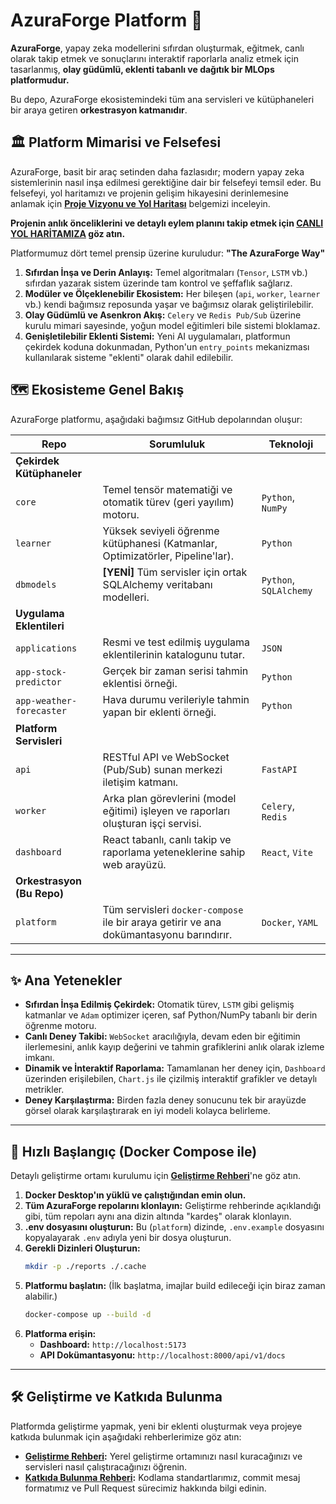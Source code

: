 # AzuraForge Platform 🚀

**AzuraForge**, yapay zeka modellerini sıfırdan oluşturmak, eğitmek, canlı olarak takip etmek ve sonuçlarını interaktif raporlarla analiz etmek için tasarlanmış, **olay güdümlü, eklenti tabanlı ve dağıtık bir MLOps platformudur.**

Bu depo, AzuraForge ekosistemindeki tüm ana servisleri ve kütüphaneleri bir araya getiren **orkestrasyon katmanıdır**.

## 🏛️ Platform Mimarisi ve Felsefesi

AzuraForge, basit bir araç setinden daha fazlasıdır; modern yapay zeka sistemlerinin nasıl inşa edilmesi gerektiğine dair bir felsefeyi temsil eder. Bu felsefeyi, yol haritamızı ve projenin gelişim hikayesini derinlemesine anlamak için **[Proje Vizyonu ve Yol Haritası](./docs/VISION_AND_ROADMAP.md)** belgemizi inceleyin.

**Projenin anlık önceliklerini ve detaylı eylem planını takip etmek için [CANLI YOL HARİTAMIZA](./docs/NEXT_STEPS_PRIORITIES.md) göz atın.**

Platformumuz dört temel prensip üzerine kuruludur: **"The AzuraForge Way"**

1.  **Sıfırdan İnşa ve Derin Anlayış:** Temel algoritmaları (`Tensor`, `LSTM` vb.) sıfırdan yazarak sistem üzerinde tam kontrol ve şeffaflık sağlarız.
2.  **Modüler ve Ölçeklenebilir Ekosistem:** Her bileşen (`api`, `worker`, `learner` vb.) kendi bağımsız reposunda yaşar ve bağımsız olarak geliştirilebilir.
3.  **Olay Güdümlü ve Asenkron Akış:** `Celery` ve `Redis Pub/Sub` üzerine kurulu mimari sayesinde, yoğun model eğitimleri bile sistemi bloklamaz.
4.  **Genişletilebilir Eklenti Sistemi:** Yeni AI uygulamaları, platformun çekirdek koduna dokunmadan, Python'un `entry_points` mekanizması kullanılarak sisteme "eklenti" olarak dahil edilebilir.

## 🗺️ Ekosisteme Genel Bakış

AzuraForge platformu, aşağıdaki bağımsız GitHub depolarından oluşur:

| Repo                         | Sorumluluk                                                                       | Teknoloji            |
| ---------------------------- | -------------------------------------------------------------------------------- | -------------------- |
| **Çekirdek Kütüphaneler**    |                                                                                  |                      |
| `core`                       | Temel tensör matematiği ve otomatik türev (geri yayılım) motoru.                   | `Python`, `NumPy`      |
| `learner`                    | Yüksek seviyeli öğrenme kütüphanesi (Katmanlar, Optimizatörler, Pipeline'lar).     | `Python`             |
| `dbmodels`                   | **[YENİ]** Tüm servisler için ortak SQLAlchemy veritabanı modelleri.               | `Python`, `SQLAlchemy` |
| **Uygulama Eklentileri**     |                                                                                  |                      |
| `applications`               | Resmi ve test edilmiş uygulama eklentilerinin katalogunu tutar.                    | `JSON`               |
| `app-stock-predictor`        | Gerçek bir zaman serisi tahmin eklentisi örneği.                                 | `Python`             |
| `app-weather-forecaster`     | Hava durumu verileriyle tahmin yapan bir eklenti örneği.                          | `Python`             |
| **Platform Servisleri**      |                                                                                  |                      |
| `api`                        | RESTful API ve WebSocket (Pub/Sub) sunan merkezi iletişim katmanı.                 | `FastAPI`            |
| `worker`                     | Arka plan görevlerini (model eğitimi) işleyen ve raporları oluşturan işçi servisi. | `Celery`, `Redis`    |
| `dashboard`                  | React tabanlı, canlı takip ve raporlama yeteneklerine sahip web arayüzü.           | `React`, `Vite`      |
| **Orkestrasyon (Bu Repo)**   |                                                                                  |                      |
| `platform`                   | Tüm servisleri `docker-compose` ile bir araya getirir ve ana dokümantasyonu barındırır. | `Docker`, `YAML`     |
---

## ✨ Ana Yetenekler

*   **Sıfırdan İnşa Edilmiş Çekirdek:** Otomatik türev, `LSTM` gibi gelişmiş katmanlar ve `Adam` optimizer içeren, saf Python/NumPy tabanlı bir derin öğrenme motoru.
*   **Canlı Deney Takibi:** `WebSocket` aracılığıyla, devam eden bir eğitimin ilerlemesini, anlık kayıp değerini ve tahmin grafiklerini anlık olarak izleme imkanı.
*   **Dinamik ve İnteraktif Raporlama:** Tamamlanan her deney için, `Dashboard` üzerinden erişilebilen, `Chart.js` ile çizilmiş interaktif grafikler ve detaylı metrikler.
*   **Deney Karşılaştırma:** Birden fazla deney sonucunu tek bir arayüzde görsel olarak karşılaştırarak en iyi modeli kolayca belirleme.

---

## 🚀 Hızlı Başlangıç (Docker Compose ile)

Detaylı geliştirme ortamı kurulumu için **[Geliştirme Rehberi](./docs/DEVELOPMENT_GUIDE.md)**'ne göz atın.

1.  **Docker Desktop'ın yüklü ve çalıştığından emin olun.**
2.  **Tüm AzuraForge repolarını klonlayın:** Geliştirme rehberinde açıklandığı gibi, tüm repoları aynı ana dizin altında "kardeş" olarak klonlayın.
3.  **.env dosyasını oluşturun:** Bu (`platform`) dizinde, `.env.example` dosyasını kopyalayarak `.env` adıyla yeni bir dosya oluşturun.
4.  **Gerekli Dizinleri Oluşturun:**
    ```bash
    mkdir -p ./reports ./.cache
    ```
5.  **Platformu başlatın:** (İlk başlatma, imajlar build edileceği için biraz zaman alabilir.)
    ```bash
    docker-compose up --build -d
    ```
6.  **Platforma erişin:**
    *   **Dashboard:** `http://localhost:5173`
    *   **API Dokümantasyonu:** `http://localhost:8000/api/v1/docs`

---

## 🛠️ Geliştirme ve Katkıda Bulunma

Platformda geliştirme yapmak, yeni bir eklenti oluşturmak veya projeye katkıda bulunmak için aşağıdaki rehberlerimize göz atın:

*   **[Geliştirme Rehberi](./docs/DEVELOPMENT_GUIDE.md):** Yerel geliştirme ortamınızı nasıl kuracağınızı ve servisleri nasıl çalıştıracağınızı öğrenin.
*   **[Katkıda Bulunma Rehberi](./docs/CONTRIBUTING.md):** Kodlama standartlarımız, commit mesaj formatımız ve Pull Request sürecimiz hakkında bilgi edinin.